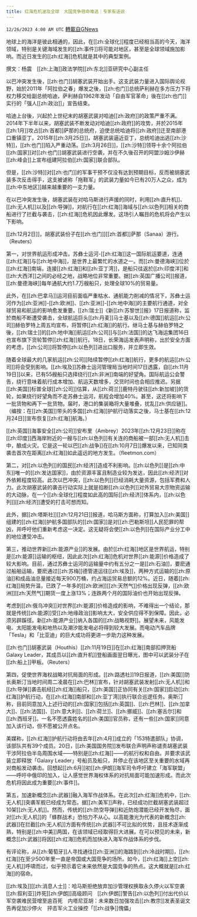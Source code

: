 ```yaml
---
title: 红海危机波及全球　大国竞争宿命难逃｜专家有话说
---
```

`12/26/2023 4:00 AM UTC` [轉載自GNews](https://gnews.org/articles/2151600)

地球上的海洋是彼此相通的，因此，在[[zh:全球化]]程度已经相当高的今天，海洋领域，特别是关键海域发生的[[zh:事件]]将可能对地区，甚至是全球领域施加影响。而近日发生的[[zh:红海]]危机就是其中的典型案例。

撰文：杨震　[[zh:上海]]政法学院[[zh:东北]]亚研究中心副主任

以巴冲突发生後，[[zh:也门]]胡塞武装开始出手。这支武装力量进入国际舆论视野，始於2011年「阿拉伯之春」爆发之後，[[zh:也门]]总统萨利赫在多方压力下将权力移交给副总统哈迪，萨利赫自1962年发动「自由军官革命」後在[[zh:也门]]实行的「强人[[zh:政治]]」宣告结束。

哈迪上台後，兴起於上世纪末的胡塞武装对哈迪[[zh:政府]]的政策严重不满。2014年下半年以来，胡塞武装不断发动对哈迪[[zh:政府]]的攻势，并於2015年[[zh:1月]]攻占[[zh:首都]]萨那的总统府，迫使总统哈迪将[[zh:政府]]迁至南部港口重镇亚丁。2015年[[zh:3月25日]]，胡塞武装逼近亚丁，总统哈迪出逃[[zh:沙特]]，[[zh:也门]]陷入严重动荡。[[zh:3月26日]]，[[zh:沙特]]领导十余个阿拉伯[[zh:国家]]对[[zh:也门]]胡塞武装进行空袭，并在不久後召开的阿盟沙姆沙伊赫[[zh:峰会]]上宣布组建阿拉伯[[zh:国家]]联合部队。

但是，[[zh:沙特]]对[[zh:也门]]的军事干预不仅没有达到预期目标，反而被胡塞武装多次反击得手，这支被谑称「拖鞋军」的武装力量如今已有20万人之众，成为[[zh:中东地区]]越来越重要的一支力量。

在以巴冲突发生後，胡塞武装在对哈马斯进行声援的同时，利用[[zh:直升机]]、[[zh:无人机]]以及[[zh:导弹]]，对航行在[[zh:红海]]海域与[[zh:以色列]]相关的商船进行了拦截与袭击，[[zh:红海]]危机因此爆发。这场引人瞩目的危机将会产生以下影响。

[[zh:12月2日]]，胡塞武装份子在[[zh:也门]][[zh:首都]]萨那（Sanaa）游行。（Reuters）

第一，对世界航运形成冲击。苏彝士运河-[[zh:红海]]这一国际航运要道，连通[[zh:红海]]与[[zh:地中海]]，是世界上最繁忙的水道之一。而[[zh:曼德海峡]]位於[[zh:红海]]南端，连接[[zh:红海]]和[[zh:亚丁湾]]，是船只往返於[[zh:印度洋]]和[[zh:大西洋]]之间的必经之地，战略地位非常重要。据[[zh:英国广播公司]]报道，[[zh:曼德海峡]]每年通航大约1.7万艘船只，处理全球10%的贸易量。

此外，在[[zh:巴拿马]]运河目前面临严重枯水、通航能力削减的情况下，苏彝士运河作为[[zh:亚洲]]-[[zh:欧洲]]、[[zh:亚洲]]-[[zh:地中海]]的主要航行通道，对全球贸易和航运的影响愈发重要。[[zh:瑞士]]《新[[zh:苏黎世]]报》17日报道称，监於商船不断遭受袭击，全球航运巨头[[zh:丹麦]]马士基以及[[zh:德国]]航运[[zh:公司]]赫伯罗特上周五均宣布，将暂停[[zh:红海]]的航行。继马士基与赫伯罗特之後，[[zh:瑞士]]的[[zh:地中海]]航运[[zh:公司]]与[[zh:法国]]的达飞海运集团16日也宣布旗下货轮暂停[[zh:红海]]航行。18日，长荣海运发表声明称，出於安全方面的考虑，[[zh:公司]]将暂停[[zh:以色列]]进出口服务，并立即生效。

随着全球最大的几家航运[[zh:公司]]陆续暂停[[zh:红海]]航行，更多的航运[[zh:公司]]将会受到影响。[[zh:埃及]]苏彝士运河管理局当地时间17日透露，自[[zh:11月19日]]以来，已有55艘船只选择绕行[[zh:非洲]]南端的好望角。国际航运公会警告，绕行意味着航行成本增加、航运天数增多，交货时间也会相应推迟。另据[[zh:美国]]标普全球[[zh:公司]]估算，从[[zh:荷兰]]鹿特丹驶往[[zh:新加坡]]的货轮，如果绕行好望角而不走苏彝士运河，航程会增加40%。甚至，这还将影响下一批货物和再下一批货物。届时，港口的集装箱将大量堆叠，扰乱[[zh:供应链]]。（编按：在[[zh:美国]]带头的多国[[zh:红海]]护航行动落实之後，马士基在[[zh:12月24日]]宣布恢复[[zh:红海]]航海。）

[[zh:英国]]海事安全[[zh:公司]]安布里（Ambrey）2023年[[zh:12月23日]]称在[[zh:印度]]西海岸附近的一艘与[[zh:以色列]]有关连的商船被一部[[zh:无人机]]击中，酿成火灾。它是这一轮以巴[[zh:战争]]在[[zh:10月7日]]爆发以来，已知同类袭击首次在距离[[zh:红海]]如此遥远的地方发生。（fleetmon.com）

第二，对[[zh:以色列]]的国民[[zh:经济]]造成不利影响。[[zh:以色列]]是[[zh:中东]]唯一的[[zh:发达国家]]，由於资源丰富且制造业较为发达，因此[[zh:经济]]对外依赖程度较高。此次以巴冲突，[[zh:以色列]]已经消耗大量资源，包括军费和人力。此次胡塞武装的袭击行动实际上就是掐断[[zh:以色列]]对外贸易大宗物资运输的大动脉，在一个[[zh:全球化]]程度如此高的国际[[zh:经济]]体系内，[[zh:以色列]][[zh:经济]]遭受的打击可想而知。

此外，据[[zh:塔斯社]][[zh:12月21日]]报道，哈马斯方面称，打算加入[[zh:美国]]组建的[[zh:红海]]护航多国部队的[[zh:国家]]是对[[zh:巴勒斯坦]]人民犯罪的帮凶，并呼吁他们重新考虑这一决定。这无疑将会使[[zh:以色列]]在国际产业分工中的地位遭受冲击。

第三，推动世界新[[zh:能源产业]]的发展。由於[[zh:红海]]地区是世界航运，特别是[[zh:能源]]运输的枢纽，因此此次[[zh:红海]]危机对世界[[zh:能源]]价格造成了较大影响。目前，通过苏彝士运河的运输量中约有五分之一是[[zh:石油]]，要麽通过船舶运输，要麽通过[[zh:苏梅]]德管道运往[[zh:埃及]]，两种方式运输的[[zh:原油]]和成品油总量接近每天900万桶，约占海运贸易总额的12%。近日，随着[[zh:红海]]局势升温，已跌了一年多的[[zh:欧洲]][[zh:天然气]]价格出现反弹，[[zh:欧洲]][[zh:天然气]]期货一度上涨13%；连跌两个月的国际油价也开始出现反弹。

考虑到[[zh:俄乌冲突]]对世界[[zh:能源]]价格造成的影响，不难得出一个结论，那就是传统[[zh:能源]]受[[zh:地缘政治]]影响太大，安全供应得不到保障。因此，必须另辟蹊径。新[[zh:能源产业]]纳入各国的[[zh:战略视野]]。展望未来，风能发电、太阳能发电和地热以及潮汐能发电必将得到较大发展。而电动汽车品牌「Tesla」和「比亚迪」的巨大成功将更进一步助力这种发展。

[[zh:也门]]胡塞武装（Houthis）[[zh:11月19日]]在[[zh:红海]]南部扣押货船Galaxy Leader，其成员以[[zh:直升机]]登船画面翌日曝光，图中可以武装分子在[[zh:船上]]甲板。（Reuters）

第四，促使世界海权战略对抗局面的形成。[[zh:路透社]]19日报道，[[zh:美国]]防长奥斯汀当地时间周二凌晨在[[zh:巴林]]宣布，针对胡塞武装发射[[zh:无人机]]和[[zh:导弹]]袭击航经[[zh:红海]]船只，[[zh:美国]]正协同有关[[zh:国家]]启动[[zh:红海]]护航行动，在[[zh:红海]]南部和[[zh:亚丁湾]]执行联合巡逻任务。奥斯汀称，目前同意加入上述行动的[[zh:国家]]包括[[zh:英国]]、[[zh:巴林]]、[[zh:加拿大]]、[[zh:法国]]、[[zh:意大利]]、[[zh:荷兰]]、[[zh:挪威]]、[[zh:塞舌尔]]和[[zh:西班牙]]。一名不愿透露姓名的[[zh:美国]]官员称，还有一些[[zh:国家]]同意加入该行动，但不愿被公开点名。

美媒称，[[zh:红海]]护航行动将由去年[[zh:4月]]成立的「153特遣部队」协调，该部队共有39个成员。20日，[[zh:美国国务院]]发布联合声明声称谴责胡塞武装干涉阿拉伯半岛周围水域——特别是[[zh:红海]]——的航行权和自由。并要求该武装立即释放「Galaxy Leader」号船员及船只，并停止在该地区至关重要的水域再对商船发动袭击。回想起[[zh:6月]]初[[zh:伊朗]]海军司令呼吁建立「海军联盟」——呼吁中俄印的加入，让人感觉世界海权体系的对抗局面可能加速形成。而此次危机将因此成为重要[[zh:事件]]。

第五，加速新概念[[zh:武器]]融入海军作战体系。在此次[[zh:红海]]危机中，[[zh:无人机]]突袭军舰已经成为常态。据[[zh:美军]]声称，已经成功拦截胡塞武装超过10架[[zh:无人机]]。然而，传统的[[zh:防空导弹]]和近防炮潜能已经开发殆尽，面对[[zh:无人机]]的「蜂群战术」恐怕力不从心。以高能激光为代表的新概念[[zh:武器]]在拦截[[zh:无人机]]方面有传统[[zh:武器]]不可比拟的优势，且技术逐渐成熟，特别是[[zh:中美]]两国，在该领域已经取得巨大进展。在可以预见的未来，新概念[[zh:武器]]将因[[zh:红海]]危机而加快进入海军作战体系的步伐。

有评论称，从[[zh:葡萄牙]]人寻找通往[[zh:亚洲]]的海路到[[zh:冷战时期]]，[[zh:红海]]在至少500年里一直是帝国或大国竞争的场所。如今，[[zh:红海]]上空[[zh:无人机]]呼啸而过，似乎预示着它未来依然是大国竞争的热点。这大概就是[[zh:红海]]的宿命。

[[zh:埃及]][[zh:消息人士]]：哈马斯拒绝放弃加沙管理权换取永久停火以军空袭[[zh:叙利亚]]炸死[[zh:伊朗]]高级顾问　[[zh:伊朗]]警告[[zh:以色列]]付出代价以军空袭难民营增至逾百死　内塔尼亚胡：未来数日加强攻击[[zh:教宗]]发表圣诞文告再促加沙停火　抨击军火工业操控「[[zh:战争]]傀儡」
